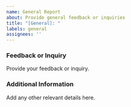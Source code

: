 ```yaml
---
name: General Report
about: Provide general feedback or inquiries
title: "[General]: "
labels: general
assignees: ''
---
```


### Feedback or Inquiry

Provide your feedback or inquiry.

### Additional Information

Add any other relevant details here.
